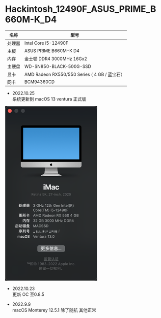 # Hackintosh_12490F_ASUS_PRIME_B660M-K_D4
| 名称 | 型号 |
| ---- | ---- |
| 处理器 | Intel Core i5-12490F
| 主板 | ASUS PRIME B660M-K D4 
| 内存 | 金士顿 DDR4 3000MHz 16Gx2
| 主硬盘 | WD-SN850-BLACK-500G-SSD
| 显卡 | AMD Radeon RX550/550 Series ( 4 GB / 蓝宝石）
| 网卡 | BCM94360CD


- 2022.10.25<br> 
系统更新到 macOS 13 ventura 正式版
<img src="https://github.com/lookhang/Hackintosh_12490F_ASUS_PRIME_B660M-K_D4/raw/master/macos13.png" width="300px" />

- 2022.10.23<br> 
更新 OC 至0.8.5

- 2022.9.9 <br> 
macOS Monterey 12.5.1 除了随航 其他正常
